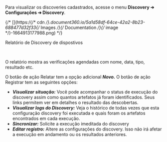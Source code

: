 Para visualizar os discoveries cadastrados, acesse o menu **Discovery **➔** Configurações ➔ Discovery**.

  


{/* [](https:/{/* cdn */}.document360.io/5a1d58df-64ce-42a2-8b23-688477d32f33{/* Images */}{/* Documentation */}{/* image */}-1664913177988.png) */}

Relatório de Discovery de dispostivos

 

O relatório mostra as verificações agendadas com nome, data, tipo, resultado etc.

O botão de ação Relatar tem a opção adicional ***Novo.*** O botão de ação Registrar tem as seguintes opções:

* ***Visualizar situação:*** Você pode acompanhar o status de execução do discovery assim como quantos artefatos já foram identificados. Seus links permitem ver em detalhes o resultado das descobertas.
* ***Visualizar logs do Discovery:*** Veja o histórico de todas vezes que esta configuração discovery foi executada e quais foram os artefatos encontrados em cada execução.
* ***Sincronizar:*** Solicite a execução imeditada do discovery
* ***Editar registro:*** Altere as configurações do discovery. Isso não irá afetar a execução em andamento ou os resultados anteriores.
